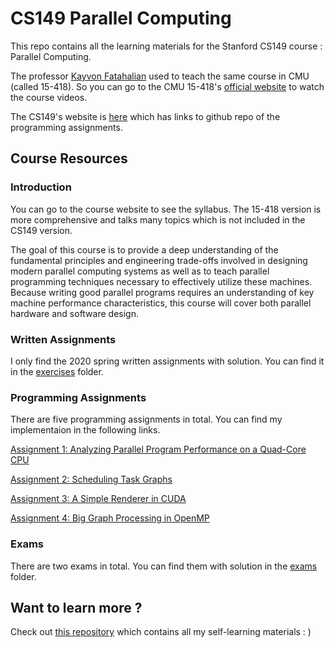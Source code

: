 # CS149 Parallel Computing

This repo contains all the learning materials for the Stanford CS149 course : Parallel Computing.

The professor [Kayvon Fatahalian](http://www.cs.cmu.edu/~kayvonf) used to teach the same course in CMU (called 15-418). So you can  go to the CMU 15-418's [official website](http://15418.courses.cs.cmu.edu/spring2016/lectures) to watch the course videos.

The CS149's website is [here](http://cs149.stanford.edu/fall20/) which has links to github repo of the programming assignments.

## Course Resources

### Introduction

You can go to the course website to see the syllabus. The 15-418 version is more comprehensive and talks many topics which is not included in the CS149 version. 

The goal of this course is to provide a deep understanding of the fundamental principles and engineering trade-offs involved in designing modern parallel computing systems as well as to teach parallel programming techniques necessary to effectively utilize these machines. Because writing good parallel programs requires an understanding of key machine performance characteristics, this course will cover both parallel hardware and software design.

### Written Assignments

I only find the 2020 spring written assignments with solution. You can find it in the [exercises](./exercieses) folder.

### Programming Assignments

There are five programming assignments in total. You can find my implementaion in the following links.

[Assignment 1: Analyzing Parallel Program Performance on a Quad-Core CPU](https://github.com/PKUFlyingPig/asst1)

[Assignment 2: Scheduling Task Graphs](https://github.com/PKUFlyingPig/asst2)

[Assignment 3: A Simple Renderer in CUDA](https://github.com/PKUFlyingPig/asst3)

[Assignment 4: Big Graph Processing in OpenMP](https://github.com/PKUFlyingPig/asst4)

### Exams

There are two exams in total. You can find them with solution in the [exams](./exams) folder.

## Want to learn more ?

Check out [this repository](https://github.com/PKUFlyingPig/Self-learning-Computer-Science) which contains all my self-learning materials : )